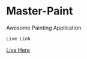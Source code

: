 # Master-Paint
Awesome Painting Application

`Live Link`

<a href ='https://masterpaint.netlify.app/'>Live Here</a>
